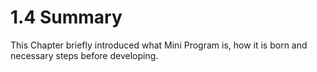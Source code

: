# 1.4 Summary

This Chapter briefly introduced what Mini Program is, how it is born and necessary steps before developing.